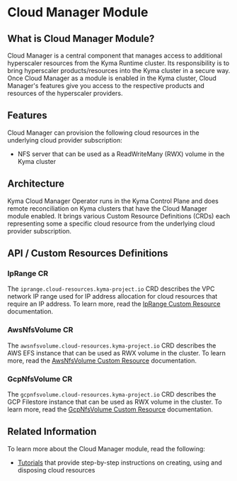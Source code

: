 
# Cloud Manager Module

## What is Cloud Manager Module?

Cloud Manager is a central component that manages access to additional hyperscaler resources from the 
Kyma Runtime cluster. Its responsibility is to bring hyperscaler products/resources into the Kyma cluster 
in a secure way. Once Cloud Manager as a module is enabled in the Kyma cluster, Cloud Manager's features 
give you access to the respective products and resources of the hyperscaler providers.

## Features

Cloud Manager can provision the following cloud resources in the underlying cloud provider subscription:

* NFS server that can be used as a ReadWriteMany (RWX) volume in the Kyma cluster

## Architecture

Kyma Cloud Manager Operator runs in the Kyma Control Plane and does remote reconciliation on Kyma clusters that
have the Cloud Manager module enabled. It brings various Custom Resource Definitions (CRDs) each representing some
a specific cloud resource from the underlying cloud provider subscription. 

## API / Custom Resources Definitions

### IpRange CR

The `iprange.cloud-resources.kyma-project.io` CRD describes the VPC network
IP range used for IP address allocation for cloud resources that require an IP address.
To learn more, read the [IpRange Custom Resource](./resources/04-10-iprange.md) documentation.

### AwsNfsVolume CR

The `awsnfsvolume.cloud-resources.kyma-project.io` CRD describes the AWS EFS
instance that can be used as RWX volume in the cluster.
To learn more, read the [AwsNfsVolume Custom Resource](./resources/04-20-10-aws-nfs-volume.md) documentation.

### GcpNfsVolume CR

The `gcpnfsvolume.cloud-resources.kyma-project.io` CRD describes the GCP Filestore
instance that can be used as RWX volume in the cluster.
To learn more, read the [GcpNfsVolume Custom Resource](./resources/04-30-10-gcp-nfs-volume.md)  documentation.

## Related Information
To learn more about the Cloud Manager module, read the following:

* [Tutorials](./tutorials/README.md) that provide step-by-step instructions on creating, using and disposing cloud resources
